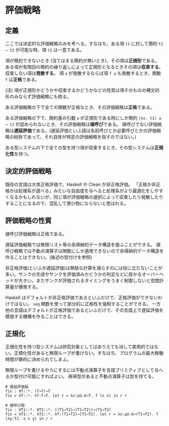 # 評価戦略

## 定義

ここでは決定的な評価戦略のみを考へる。すなはち、ある項 `t1` に対して簡約 `t1 → t2` が可能な時、項 `t2` は一意である。

項が簡約できないとき (当てはまる簡約が無いとき)、その項は**正規形**である。
ある項が有限回の簡約の繰り返しによって正規形となるときその項は**収束する**。収束しない項は**発散する**。
項 `a` が発散するならば項 `f a` も発散するとき、関数 `f` は**正格**である。

(注) 項が正規形かどうかや収束するかどうかなどの性質は項そのものの構文的形のみならず評価戦略にも依る。

ある評価戦略の下で全ての関数が正格なとき、その評価戦略は**正格**である。

ある評価戦略の下で、簡約基の引数 `a` が正規形である時にしか簡約 `(λx. t1) a → t2` が認められないとき、その評価戦略は**値呼び**である。
値呼びでない評価戦略は**遅延評価**である。(遅延評価といふ語は名前呼びとか必要呼びとかの評価戦略の総称であって、それ自体が特定の評価戦略を指すのではない。)

ある型システムの下で全ての型を持つ項が収束するとき、その型システムは**正規化性**を持つ。

## 決定的評価戦略

既存の言語は大体正格評価で、Haskell や Clean が非正格評価。
「正格か非正格かは処理系が選べる」みたいな自由度を与へると処理系がより最適化をしやすくなるかもしれないが、同じ項が評価戦略の選択によって収束したり発散したりすることになるので、混乱して使ひ物にならないと思はれる。

## 評価戦略の性質

値呼び評価戦略は正格である。

遅延評価戦略では無限リスト等の余帰納的データ構造を扱ふことができる。
値呼び戦略では不動点演算子は関数にしか適用できないので余帰納的データ構造を作ることはできない。(後述の型付けを参照)

非正格評価(といふか遅延評価)は無駄な計算を減らすのには役に立たないことが多い。サンクの生成やサンクを評価済みかどうかの判定などに掛かるオーバーヘッドが大きい。またサンクが評価されるタイミングをうまく制禦しないと空間計算量が爆発する。

Haskell はデフォルトが非正格評価であるといふだけで、正格評価ができないわけではない。 `seq` 関数を使って部分的に正格性を強制することができる。
一方他の言語はデフォルトが正格評価であるといふだけで、その言語上で遅延評価を模倣する機構を作ることはできる。

## 正規化

正規化性を持つ型システムは研究対象としてはありえても決して実用的ではない。正規化性があると無限ループが書けない。すなはち、プログラムの最大稼働時間が静的に決められてしまふ。

無限ループを書けるやうにするには不動点演算子を言語プリミティブとして与へるか型付け可能にすればよい。
再帰型があると不動点演算子は型を持てる。

```
# 遅延評価版
fix : ∀T::*. (T→T)→T
fix = λT::*. λf:T→T. let r = λx:μU.U→T. f (x x) in r r

# 値呼び版
fix : ∀T1::*. ∀T2::*. ((T1→T2)→(T1→T2))→(T1→T2)
fix = λT1::*. λT2::*. λf:(T1→T2)→(T1→T2). let r = λx:μU.U→(T1→T2). f (λy:T1. x x y) in r r
```
